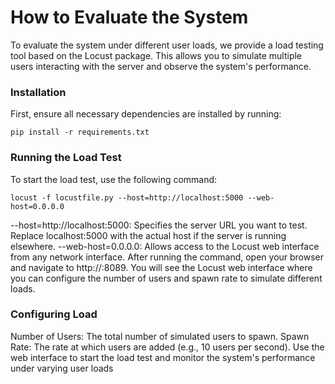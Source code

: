 # How to Evaluate the System
To evaluate the system under different user loads, we provide a load testing tool based on the Locust package. This allows you to simulate multiple users interacting with the server and observe the system's performance.

### Installation

First, ensure all necessary dependencies are installed by running:
```
pip install -r requirements.txt
```
### Running the Load Test

To start the load test, use the following command:
```
locust -f locustfile.py --host=http://localhost:5000 --web-host=0.0.0.0
```
--host=http://localhost:5000: Specifies the server URL you want to test. Replace localhost:5000 with the actual host if the server is running elsewhere.
--web-host=0.0.0.0: Allows access to the Locust web interface from any network interface.
After running the command, open your browser and navigate to http://<your-server-ip>:8089. You will see the Locust web interface where you can configure the number of users and spawn rate to simulate different loads.
### Configuring Load

Number of Users: The total number of simulated users to spawn.
Spawn Rate: The rate at which users are added (e.g., 10 users per second).
Use the web interface to start the load test and monitor the system's performance under varying user loads